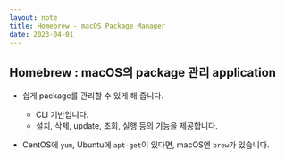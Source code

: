 ```yaml
---
layout: note
title: Homebrew - macOS Package Manager
date: 2023-04-01
---
```





## Homebrew : macOS의 package 관리 application

- 쉽게 package를 관리할 수 있게 해 줍니다.
    - CLI 기반입니다.
    - 설치, 삭제, update, 조회, 실행 등의 기능을 제공합니다.

- CentOS에 `yum`, Ubuntu에 `apt-get`이 있다면, macOS엔 `brew`가 있습니다.
